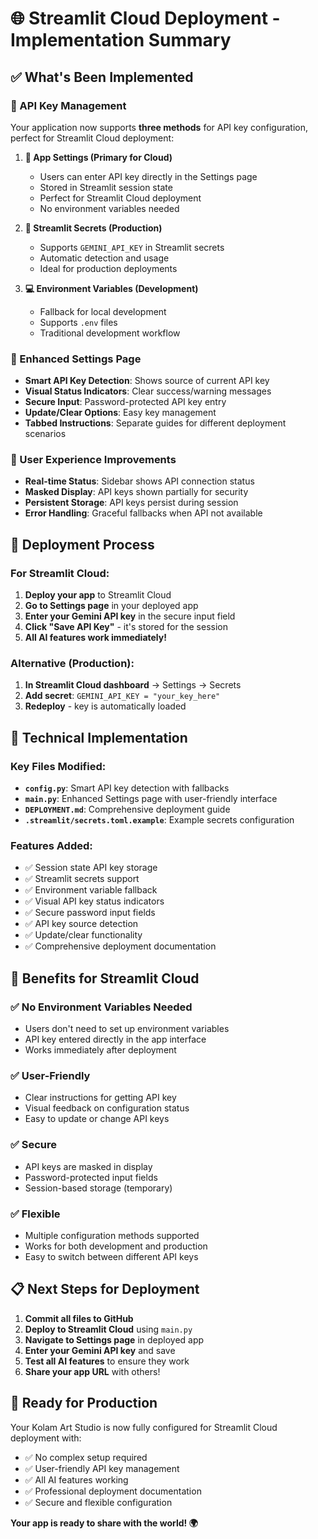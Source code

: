# 🌐 Streamlit Cloud Deployment - Implementation Summary

## ✅ What's Been Implemented

### 🔑 API Key Management
Your application now supports **three methods** for API key configuration, perfect for Streamlit Cloud deployment:

1. **🎯 App Settings (Primary for Cloud)**
   - Users can enter API key directly in the Settings page
   - Stored in Streamlit session state
   - Perfect for Streamlit Cloud deployment
   - No environment variables needed

2. **🔐 Streamlit Secrets (Production)**
   - Supports `GEMINI_API_KEY` in Streamlit secrets
   - Automatic detection and usage
   - Ideal for production deployments

3. **💻 Environment Variables (Development)**
   - Fallback for local development
   - Supports `.env` files
   - Traditional development workflow

### 🎨 Enhanced Settings Page
- **Smart API Key Detection**: Shows source of current API key
- **Visual Status Indicators**: Clear success/warning messages
- **Secure Input**: Password-protected API key entry
- **Update/Clear Options**: Easy key management
- **Tabbed Instructions**: Separate guides for different deployment scenarios

### 📱 User Experience Improvements
- **Real-time Status**: Sidebar shows API connection status
- **Masked Display**: API keys shown partially for security
- **Persistent Storage**: API keys persist during session
- **Error Handling**: Graceful fallbacks when API not available

## 🚀 Deployment Process

### For Streamlit Cloud:
1. **Deploy your app** to Streamlit Cloud
2. **Go to Settings page** in your deployed app
3. **Enter your Gemini API key** in the secure input field
4. **Click "Save API Key"** - it's stored for the session
5. **All AI features work immediately!**

### Alternative (Production):
1. **In Streamlit Cloud dashboard** → Settings → Secrets
2. **Add secret**: `GEMINI_API_KEY = "your_key_here"`
3. **Redeploy** - key is automatically loaded

## 🔧 Technical Implementation

### Key Files Modified:
- **`config.py`**: Smart API key detection with fallbacks
- **`main.py`**: Enhanced Settings page with user-friendly interface
- **`DEPLOYMENT.md`**: Comprehensive deployment guide
- **`.streamlit/secrets.toml.example`**: Example secrets configuration

### Features Added:
- ✅ Session state API key storage
- ✅ Streamlit secrets support
- ✅ Environment variable fallback
- ✅ Visual API key status indicators
- ✅ Secure password input fields
- ✅ API key source detection
- ✅ Update/clear functionality
- ✅ Comprehensive deployment documentation

## 🎯 Benefits for Streamlit Cloud

### ✅ No Environment Variables Needed
- Users don't need to set up environment variables
- API key entered directly in the app interface
- Works immediately after deployment

### ✅ User-Friendly
- Clear instructions for getting API key
- Visual feedback on configuration status
- Easy to update or change API keys

### ✅ Secure
- API keys are masked in display
- Password-protected input fields
- Session-based storage (temporary)

### ✅ Flexible
- Multiple configuration methods supported
- Works for both development and production
- Easy to switch between different API keys

## 📋 Next Steps for Deployment

1. **Commit all files to GitHub**
2. **Deploy to Streamlit Cloud** using `main.py`
3. **Navigate to Settings page** in deployed app
4. **Enter your Gemini API key** and save
5. **Test all AI features** to ensure they work
6. **Share your app URL** with others!

## 🎉 Ready for Production

Your Kolam Art Studio is now fully configured for Streamlit Cloud deployment with:
- ✅ No complex setup required
- ✅ User-friendly API key management
- ✅ All AI features working
- ✅ Professional deployment documentation
- ✅ Secure and flexible configuration

**Your app is ready to share with the world! 🌍**
